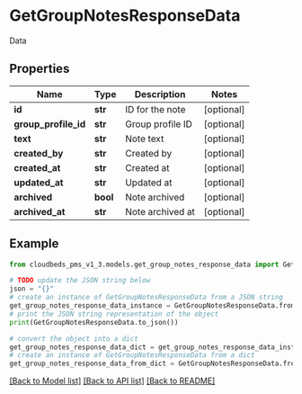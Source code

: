 # GetGroupNotesResponseData

Data

## Properties

Name | Type | Description | Notes
------------ | ------------- | ------------- | -------------
**id** | **str** | ID for the note | [optional] 
**group_profile_id** | **str** | Group profile ID | [optional] 
**text** | **str** | Note text | [optional] 
**created_by** | **str** | Created by | [optional] 
**created_at** | **str** | Created at | [optional] 
**updated_at** | **str** | Updated at | [optional] 
**archived** | **bool** | Note archived | [optional] 
**archived_at** | **str** | Note archived at | [optional] 

## Example

```python
from cloudbeds_pms_v1_3.models.get_group_notes_response_data import GetGroupNotesResponseData

# TODO update the JSON string below
json = "{}"
# create an instance of GetGroupNotesResponseData from a JSON string
get_group_notes_response_data_instance = GetGroupNotesResponseData.from_json(json)
# print the JSON string representation of the object
print(GetGroupNotesResponseData.to_json())

# convert the object into a dict
get_group_notes_response_data_dict = get_group_notes_response_data_instance.to_dict()
# create an instance of GetGroupNotesResponseData from a dict
get_group_notes_response_data_from_dict = GetGroupNotesResponseData.from_dict(get_group_notes_response_data_dict)
```
[[Back to Model list]](../README.md#documentation-for-models) [[Back to API list]](../README.md#documentation-for-api-endpoints) [[Back to README]](../README.md)


